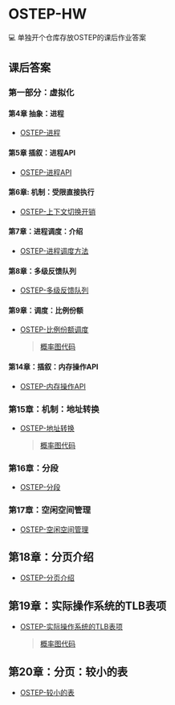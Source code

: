 # OSTEP-HW

:computer: 单独开个仓库存放OSTEP的课后作业答案

## 课后答案

### 第一部分：虚拟化

#### 第4章 抽象：进程

* [OSTEP-进程](https://halc.top/p/e328a303)

#### 第5章 插叙：进程API

* [OSTEP-进程API](https://halc.top/p/897b63ef)

#### 第6章: 机制：受限直接执行

* [OSTEP-上下文切换开销](https://halc.top/p/4b65fa48)

#### 第7章：进程调度：介绍

* [OSTEP-进程调度方法](https://halc.top/p/28ea7a49)

#### 第8章：多级反馈队列

* [OSTEP-多级反馈队列](https://halc.top/p/b7974b6)

#### 第9章：调度：比例份额

* [OSTEP-比例份额调度](https://halc.top/p/13271c5f)
    > [概率图代码](./lottery/chart.py)

#### 第14章：插叙：内存操作API

* [OSTEP-内存操作API](https://halc.top/p/264bf58c)

### 第15章：机制：地址转换

* [OSTEP-地址转换](https://halc.top/p/1724953e)
    > [概率图代码](./vm-mechanism/draft.py)

### 第16章：分段

* [OSTEP-分段](https://halc.top/p/783d8b13)

### 第17章：空闲空间管理

* [OSTEP-空闲空间管理](https://halc.top/p/3d85131)

## 第18章：分页介绍

* [OSTEP-分页介绍](https://halc.top/p/44838b9c)

## 第19章：实际操作系统的TLB表项

* [OSTEP-实际操作系统的TLB表项](https://halc.top/p/20416971)
    > [概率图代码](./vm-paging/draft.py)

## 第20章：分页：较小的表

* [OSTEP-较小的表](https://halc.top/p/c1ec22c4)
